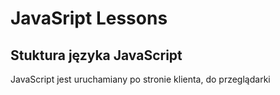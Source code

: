 # JavaSript Lessons
## Stuktura języka JavaScript
JavaScript jest uruchamiany po stronie klienta, do przeglądarki
